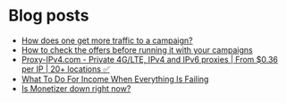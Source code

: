 # Blog posts
<!-- BLOG-POST-LIST:START -->
- [How does one get more traffic to a campaign?](https://afflift.com/f/threads/how-does-one-get-more-traffic-to-a-campaign.10230/)
- [How to check the offers before running it with your campaigns](https://afflift.com/f/threads/how-to-check-the-offers-before-running-it-with-your-campaigns.8132/)
- [Proxy-IPv4.com - Private 4G/LTE, IPv4 and IPv6 proxies | From $0.36 per IP | 20+ locations ✅](https://afflift.com/f/threads/proxy-ipv4-com-private-4g-lte-ipv4-and-ipv6-proxies-from-0-36-per-ip-20-locations-%E2%9C%85.10228/)
- [What To Do For Income When Everything Is Failing](https://afflift.com/f/threads/what-to-do-for-income-when-everything-is-failing.9955/)
- [Is Monetizer down right now?](https://afflift.com/f/threads/is-monetizer-down-right-now.10234/)
<!-- BLOG-POST-LIST:END -->
